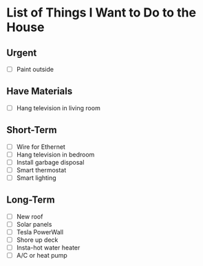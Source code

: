 # List of Things I Want to Do to the House

## Urgent

* [ ] Paint outside

## Have Materials

* [ ] Hang television in living room

## Short-Term

* [ ] Wire for Ethernet
* [ ] Hang television in bedroom
* [ ] Install garbage disposal
* [ ] Smart thermostat
* [ ] Smart lighting

## Long-Term

* [ ] New roof
* [ ] Solar panels
* [ ] Tesla PowerWall
* [ ] Shore up deck
* [ ] Insta-hot water heater
* [ ] A/C or heat pump
